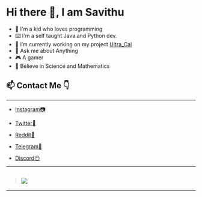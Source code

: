 # Hi there 👋, I am Savithu

<!--
**savithu-s3/savithu-s3** is a ✨ _special_ ✨ repository because its `README.md` (this file) appears on your GitHub profile.

Here are some ideas to get you started:
-->
- 🔭 I'm a kid who loves programming
- ⌨️ I'm a self taught Java and Python dev.
- 🌱 I’m currently working on my project [Ultra_Cal](https://github.com/savithu-s3/calculator)
- 💬 Ask me about Anything
- 🎮 A gamer
- 🔬 Believe in Science and Mathematics

## 📫 Contact Me 👇
---

- [Instagram📷](https://instagram.com/Savithu_s3)

- [Twitter🐤](https://twitter.com/savithu_s3)

- [Reddit🙂](https://www.reddit.com/user/Savithu_s3)

- [Telegram🚀](https://t.me/savithu_s3)

- [Discord😶](https://discord.com/users/852854232435916800)

---
>## ![](https://komarev.com/ghpvc/?username=savithu-s3&color=FF0000&style=for-the-badge&label=Github+Profile+Views)
---